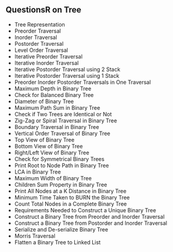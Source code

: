 ## QuestionsR on Tree
- Tree Representation
- Preorder Traversal
- Inorder Traversal
- Postorder Traversal
- Level Order Traversal
- Iterative Preorder Traversal
- Iterative Inorder Traversal
- Iterative Postorder Traversal using 2 Stack
- Iterative Postorder Traversal using 1 Stack
- Preorder Inorder Postorder Traversals in One Traversal
- Maximum Depth in Binary Tree
- Check for Balanced Binary Tree
- Diameter of Binary Tree
- Maximum Path Sum in Binary Tree
- Check if Two Trees are Identical or Not
- Zig-Zag or Spiral Traversal in Binary Tree
- Boundary Traversal in Binary Tree
- Vertical Order Traversal of Binary Tree
- Top View of Binary Tree
- Bottom View of Binary Tree
- Right/Left View of Binary Tree
- Check for Symmetrical Binary Trees
- Print Root to Node Path in Binary Tree
- LCA in Binary Tree
- Maximum Width of Binary Tree
- Children Sum Property in Binary Tree
- Print All Nodes at a K Distance in Binary Tree
- Minimum Time Taken to BURN the Binary Tree
- Count Total Nodes in a Complete Binary Tree
- Requirements Needed to Construct a Unique Binary Tree
- Construct a Binary Tree from Preorder and Inorder Traversal
- Construct a Binary Tree from Postorder and Inorder Traversal
- Serialize and De-serialize Binary Tree
- Morris Traversal
- Flatten a Binary Tree to Linked List
